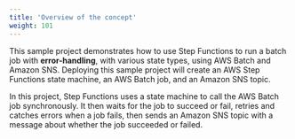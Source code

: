 ```yaml
---
title: 'Overview of the concept'
weight: 101
---
```


This sample project demonstrates how to use Step Functions to run a batch job with **error-handling**, with various state types, using AWS Batch and Amazon SNS. Deploying this sample project will create an AWS Step Functions state machine, an AWS Batch job, and an Amazon SNS topic.

In this project, Step Functions uses a state machine to call the AWS Batch job synchronously. It then waits for the job to succeed or fail, retries and catches errors when a job fails, then sends an Amazon SNS topic with a message about whether the job succeeded or failed.



